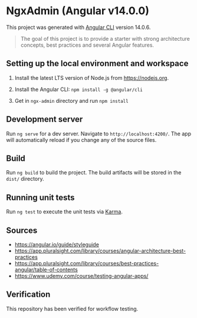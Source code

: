 # NgxAdmin (Angular v14.0.0)

This project was generated with [Angular CLI](https://github.com/angular/angular-cli) version 14.0.6.

> The goal of this project is to provide a starter with strong architecture concepts, best practices and several Angular features.

## Setting up the local environment and workspace

1. Install the latest LTS version of Node.js from https://nodejs.org.

1. Install the Angular CLI: `npm install -g @angular/cli`

1. Get in `ngx-admin` directory and run `npm install`

## Development server

Run `ng serve` for a dev server. Navigate to `http://localhost:4200/`. The app will automatically reload if you change any of the source files.

## Build

Run `ng build` to build the project. The build artifacts will be stored in the `dist/` directory.

## Running unit tests

Run `ng test` to execute the unit tests via [Karma](https://karma-runner.github.io).

## Sources

- https://angular.io/guide/styleguide
- https://app.pluralsight.com/library/courses/angular-architecture-best-practices
- https://app.pluralsight.com/library/courses/best-practices-angular/table-of-contents
- https://www.udemy.com/course/testing-angular-apps/

## Verification

This repository has been verified for workflow testing.
